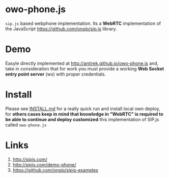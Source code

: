 owo-phone.js
============

`sip.js` based webphone implementation. 
Its a **WebRTC** implementation of the JavaScript https://github.com/onsip/sip.js library.

Demo
====

Easyle directly implemented at http://antirek.github.io/owo-phone.js and, 
take in consideration that for work you must provide a working **Web Socket entry point server** (ws)
with proper credentials.

Install
=======

Please see [INSTALL.md](INSTALL.md) for a really quick run and install local own deploy, for 
**others cases keep in mind that knowledge in "WebRTC" is required to be able to continue and deploy customized** 
this implementation of SIP.js called `owo-phone.js`

Links
=====
1. http://sipjs.com/
2. http://sipjs.com/demo-phone/
3. https://github.com/onsip/sipjs-examples
